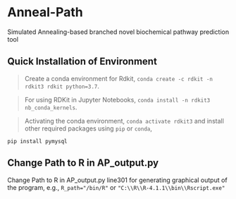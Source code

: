 # Anneal-Path
Simulated Annealing-based branched novel biochemical pathway prediction tool

## Quick Installation of Environment

> Create a conda environment for Rdkit, `conda create -c rdkit -n rdkit3 rdkit python=3.7`.

> For using RDKit in Jupyter Notebooks, `conda install -n rdkit3 nb_conda_kernels`.

> Activating the conda environment, `conda activate rdkit3` and install other required packages using `pip` or `conda`,
```
pip install pymysql
```

## Change Path to R in AP_output.py 
Change Path to R in AP_output.py line301 for generating graphical output of the program, 
e.g., `R_path="/bin/R"` or `"C:\\R\\R-4.1.1\\bin\\Rscript.exe"`

